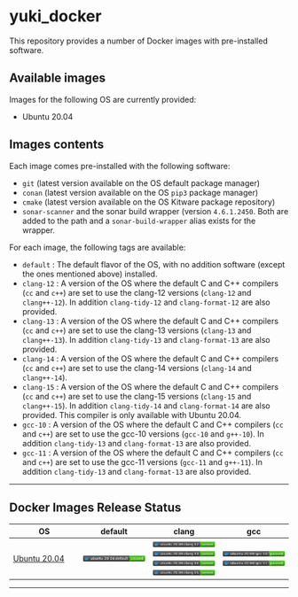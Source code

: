 # yuki_docker
This repository provides a number of Docker images with pre-installed software.

## Available images
Images for the following OS are currently provided:
- Ubuntu 20.04

## Images contents
Each image comes pre-installed with the following software:
- `git` (latest version available on the OS default package manager)
- `conan` (latest version available on the OS `pip3` package manager)
- `cmake` (latest version available on the OS Kitware package repository)
- `sonar-scanner` and the sonar build wrapper (version `4.6.1.2450`. Both are added to the path and a `sonar-build-wrapper` alias exists for the wrapper.

For each image, the following tags are available:
- `default` : The default flavor of the OS, with no addition software (except the ones mentioned above) installed.
- `clang-12` : A version of the OS where the default C and C++ compilers (`cc` and `c++`) are set to use the clang-12 versions (`clang-12` and `clang++-12`). 
In addition `clang-tidy-12` and `clang-format-12` are also provided.
- `clang-13` : A version of the OS where the default C and C++ compilers (`cc` and `c++`) are set to use the clang-13 versions (`clang-13` and `clang++-13`). 
In addition `clang-tidy-13` and `clang-format-13` are also provided.
- `clang-14` : A version of the OS where the default C and C++ compilers (`cc` and `c++`) are set to use the clang-14 versions (`clang-14` and `clang++-14`). 
- `clang-15` : A version of the OS where the default C and C++ compilers (`cc` and `c++`) are set to use the clang-15 versions (`clang-15` and `clang++-15`). 
In addition `clang-tidy-14` and `clang-format-14` are also provided. This compiler is only available with Ubuntu 20.04.
- `gcc-10` : A version of the OS where the default C and C++ compilers (`cc` and `c++`) are set to use the gcc-10 versions (`gcc-10` and `g++-10`). 
In addition `clang-tidy-13` and `clang-format-13` are also provided.
- `gcc-11` : A version of the OS where the default C and C++ compilers (`cc` and `c++`) are set to use the gcc-11 versions (`gcc-11` and `g++-11`). 
In addition `clang-tidy-13` and `clang-format-13` are also provided.


----
## Docker Images Release Status
<table>
    <colgroup>
       <col span="1" style="width: 25%;">
       <col span="1" style="width: 25%;">
       <col span="1" style="width: 25%;">
       <col span="1" style="width: 25%;">
    </colgroup>
    <thead>
        <tr>
            <th>OS</th>
            <th>default</th>
            <th>clang</th>
            <th>gcc</th>
        </tr>
    </thead>
    <tbody>
      <tr>
        <td>
          <a href="https://github.com/Yuki-cpp/yuki_docker/pkgs/container/ubuntu_20_04">
              Ubuntu 20.04
          </a>
        </td>
        <td>
          <img src="https://github.com/Yuki-cpp/yuki_docker/blob/tags/tags/20.04_default/20.04_default.svg">
        </td>
        <td>
          <img src="https://github.com/Yuki-cpp/yuki_docker/blob/tags/tags/20.04_clang-12/20.04_clang-12.svg"><br>
          <img src="https://github.com/Yuki-cpp/yuki_docker/blob/tags/tags/20.04_clang-13/20.04_clang-13.svg"><br>
          <img src="https://github.com/Yuki-cpp/yuki_docker/blob/tags/tags/20.04_clang-14/20.04_clang-14.svg"><br>
          <img src="https://github.com/Yuki-cpp/yuki_docker/blob/tags/tags/20.04_clang-15/20.04_clang-15.svg">
        </td>
        <td>
          <img src="https://github.com/Yuki-cpp/yuki_docker/blob/tags/tags/20.04_gcc-10/20.04_gcc-10.svg"><br>
          <img src="https://github.com/Yuki-cpp/yuki_docker/blob/tags/tags/20.04_gcc-11/20.04_gcc-11.svg">
        </td>
      </tr>
    </tbody>
</table>

----
